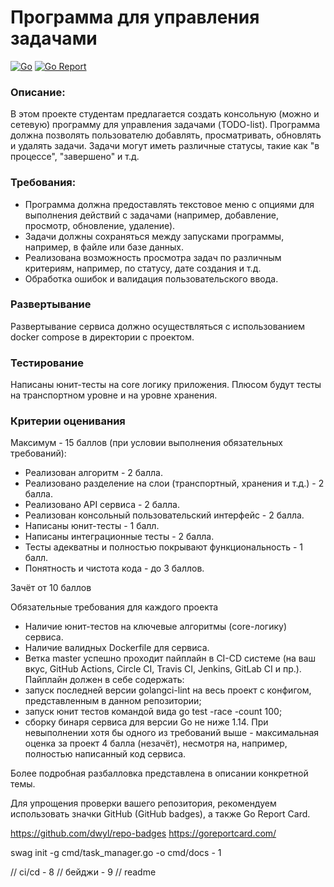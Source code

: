 # Программа для управления задачами
[![Go](https://github.com/romakorinenko/task-manager/workflows/Go/badge.svg)](https://github.com/romakorinenko/task-manager/actions)
[![Go Report](https://goreportcard.com/report/github.com/romakorinenko/task-manager)](https://goreportcard.com/report/github.com/romakorinenko/task-manager)

[//]: # ([![Coverage Status]&#40;https://coveralls.io/repos/github/romakorinenko/task-manager/badge.svg?branch=master&#41;]&#40;https://coveralls.io/github/romakorinenko/task-manage?branch=master&#41;)

### Описание:
В этом проекте студентам предлагается создать консольную (можно и сетевую) программу для управления задачами (TODO-list). 
Программа должна позволять пользователю добавлять, просматривать, обновлять и удалять задачи. 
Задачи могут иметь различные статусы, такие как "в процессе", "завершено" и т.д.

### Требования:
- Программа должна предоставлять текстовое меню с опциями для выполнения действий с задачами (например, добавление, 
просмотр, обновление, удаление).
- Задачи должны сохраняться между запусками программы, например, в файле или базе данных.
- Реализована возможность просмотра задач по различным критериям, например, по статусу, дате создания и т.д.
- Обработка ошибок и валидация пользовательского ввода.

### Развертывание
Развертывание сервиса должно осуществляться с использованием docker compose в директории с проектом.

### Тестирование
Написаны юнит-тесты на core логику приложения. Плюсом будут тесты на транспортном уровне и на уровне хранения.

### Критерии оценивания
Максимум - 15 баллов (при условии выполнения обязательных требований):

- Реализован алгоритм - 2 балла.
- Реализовано разделение на слои (транспортный, хранения и т.д.) - 2 балла.
- Реализовано API сервиса - 2 балла.
- Реализован консольный пользовательский интерфейс - 2 балла.
- Написаны юнит-тесты - 1 балл.
- Написаны интеграционные тесты - 2 балла.
- Тесты адекватны и полностью покрывают функциональность - 1 балл.
- Понятность и чистота кода - до 3 баллов.

Зачёт от 10 баллов

Обязательные требования для каждого проекта
- Наличие юнит-тестов на ключевые алгоритмы (core-логику) сервиса.
- Наличие валидных Dockerfile для сервиса.
- Ветка master успешно проходит пайплайн в CI-CD системе 
(на ваш вкус, GitHub Actions, Circle CI, Travis CI, Jenkins, GitLab CI и пр.). Пайплайн должен в себе содержать:
- запуск последней версии golangci-lint на весь проект с конфигом, представленным в данном репозитории;
- запуск юнит тестов командой вида go test -race -count 100;
- сборку бинаря сервиса для версии Go не ниже 1.14.
При невыполнении хотя бы одного из требований выше - максимальная оценка за проект 4 балла (незачёт), 
несмотря на, например, полностью написанный код сервиса.

Более подробная разбалловка представлена в описании конкретной темы.

Для упрощения проверки вашего репозитория, рекомендуем использовать значки GitHub (GitHub badges), а также Go Report Card.

https://github.com/dwyl/repo-badges
https://goreportcard.com/


swag init -g cmd/task_manager.go -o cmd/docs - 1

// ci/cd - 8
// бейджи - 9
// readme 